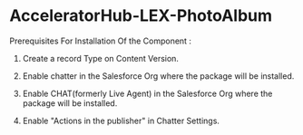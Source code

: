 # AcceleratorHub-LEX-PhotoAlbum

Prerequisites For Installation Of the Component : 

1. Create a record Type on Content Version.

2. Enable chatter in the Salesforce Org where the package will be installed.

3. Enable CHAT(formerly Live Agent) in the Salesforce Org where the package will be installed.

4. Enable "Actions in the publisher" in Chatter Settings.

